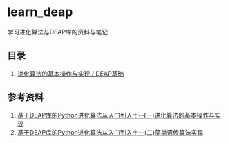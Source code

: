 # learn_deap
学习进化算法与DEAP库的资料与笔记

## 目录
1. [进化算法的基本操作与实现 / DEAP基础](进化算法的基本操作与实现.ipynb)

## 参考资料
1. [基于DEAP库的Python进化算法从入门到入土--(一)进化算法的基本操作与实现](https://www.jianshu.com/p/8fa044ed9267)
2. [基于DEAP库的Python进化算法从入门到入土—(二)简单遗传算法实现](https://www.jianshu.com/p/3cbf5df95597)